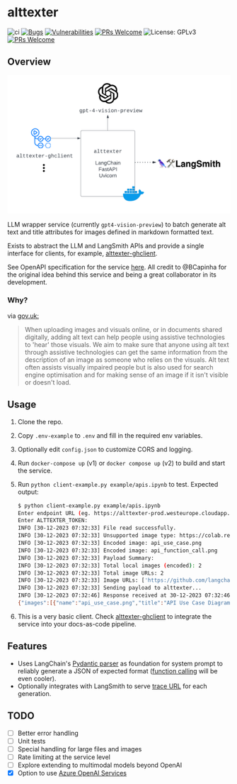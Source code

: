 # alttexter

![ci](https://github.com/jonathanalgar/alttexter/actions/workflows/build-docker.yml/badge.svg) [![Bugs](https://sonarcloud.io/api/project_badges/measure?project=jonathanalgar_alttexter&metric=bugs)](https://sonarcloud.io/summary/new_code?id=jonathanalgar_alttexter) [![Vulnerabilities](https://sonarcloud.io/api/project_badges/measure?project=jonathanalgar_alttexter&metric=vulnerabilities)](https://sonarcloud.io/summary/new_code?id=jonathanalgar_alttexter) [![PRs Welcome](https://img.shields.io/badge/PRs-welcome-brightgreen.svg?style=flat-square)](https://makeapullrequest.com) ![License: GPLv3](https://img.shields.io/badge/license-GPLv3-blue) [![PRs Welcome](https://img.shields.io/badge/PRs-welcome-brightgreen.svg?style=flat-square)](https://makeapullrequest.com)

## Overview

[![Diagram of the system architecture of the alttexter microservice, showing its integration with GitHub client](alttexter-diag.png "Altexter Architecture Diagram")](https://jonathanalgar.github.io/slides/Using%20AI%20and%20LLMs%20in%20docs-as-code%20pipelines.pdf)

LLM wrapper service (currently `gpt4-vision-preview`) to batch generate alt text and title attributes for images defined in markdown formatted text.

Exists to abstract the LLM and LangSmith APIs and provide a single interface for clients, for example, [alttexter-ghclient](https://github.com/jonathanalgar/alttexter-ghclient).

See OpenAPI specification for the service [here](https://app.swaggerhub.com/apis/JONATHANALGARGITHUB/alttexter/0.1). All credit to @BCapinha for the original idea behind this service and being a great collaborator in its development.

### Why?

via [gov.uk:](https://design102.blog.gov.uk/2022/01/14/whats-the-alternative-how-to-write-good-alt-text/)

> When uploading images and visuals online, or in documents shared digitally, adding alt text can help people using assistive technologies to 'hear' those visuals. We aim to make sure that anyone using alt text through assistive technologies can get the same information from the description of an image as someone who relies on the visuals. Alt text often assists visually impaired people but is also used for search engine optimisation and for making sense of an image if it isn't visible or doesn't load. 

## Usage

1. Clone the repo.
1. Copy `.env-example` to `.env` and fill in the required env variables.
1. Optionally edit `config.json` to customize CORS and logging.
1. Run `docker-compose up` (v1) or `docker compose up` (v2) to build and start the service.
1. Run `python client-example.py example/apis.ipynb` to test. Expected output:

    ```bash
    $ python client-example.py example/apis.ipynb
    Enter endpoint URL (eg. https://alttexter-prod.westeurope.cloudapp.azure.com:9100/alttexter):
    Enter ALTTEXTER_TOKEN:
    INFO [30-12-2023 07:32:33] File read successfully.
    INFO [30-12-2023 07:32:33] Unsupported image type: https://colab.research.google.com/assets/colab-badge.svg
    INFO [30-12-2023 07:32:33] Encoded image: api_use_case.png
    INFO [30-12-2023 07:32:33] Encoded image: api_function_call.png
    INFO [30-12-2023 07:32:33] Payload Summary:
    INFO [30-12-2023 07:32:33] Total local images (encoded): 2
    INFO [30-12-2023 07:32:33] Total image URLs: 2
    INFO [30-12-2023 07:32:33] Image URLs: ['https://github.com/langchain-ai/langchain/blob/b9636e5c987e1217afcdf83e9c311568ad50c304/docs/static/img/api_chain.png?raw=true', 'https://github.com/langchain-ai/langchain/blob/b9636e5c987e1217afcdf83e9c311568ad50c304/docs/static/img/api_chain_response.png?raw=true']
    INFO [30-12-2023 07:32:33] Sending payload to alttexter...
    INFO [30-12-2023 07:32:46] Response received at 30-12-2023 07:32:46
    {"images":[{"name":"api_use_case.png","title":"API Use Case Diagram","alt_text":"Diagram illustrating the use case of an LLM interacting with an external API."},{"name":"api_function_call.png","title":"API Function Call Process","alt_text":"Flowchart showing the process of an LLM formulating an API call based on a user query."},{"name":"https://github.com/langchain-ai/langchain/blob/b9636e5c987e1217afcdf83e9c311568ad50c304/docs/static/img/api_chain.png?raw=true","title":"API Request Chain Trace","alt_text":"Screenshot of a LangSmith trace showing the API request chain for generating an API URL."},{"name":"https://github.com/langchain-ai/langchain/blob/b9636e5c987e1217afcdf83e9c311568ad50c304/docs/static/img/api_chain_response.png?raw=true","title":"API Response Chain Trace","alt_text":"Screenshot of a LangSmith trace showing the API response chain for providing a natural language answer."}],"run_url":"https://smith.langchain.com/public/7596e591-559d-4ba4-b35e-58f93db6d25d/r"}
    ```

1. This is a very basic client. Check [alttexter-ghclient](https://github.com/jonathanalgar/alttexter-ghclient) to integrate the service into your docs-as-code pipeline.

## Features

* Uses LangChain's [Pydantic parser](https://python.langchain.com/docs/modules/model_io/output_parsers/types/pydantic) as foundation for system prompt to reliably generate a JSON of expected format ([function calling](https://community.openai.com/t/does-the-model-gpt-4-vision-preview-have-function-calling/490197/2) will be even cooler).
* Optionally integrates with LangSmith to serve [trace URL](https://docs.smith.langchain.com/tracing/tracing-faq) for each generation.

## TODO

- [ ] Better error handling
- [ ] Unit tests
- [ ] Special handling for large files and images
- [ ] Rate limiting at the service level
- [ ] Explore extending to multimodal models beyond OpenAI
- [X] Option to use [Azure OpenAI Services](https://techcommunity.microsoft.com/t5/ai-azure-ai-services-blog/gpt-4-turbo-with-vision-is-now-available-on-azure-openai-service/ba-p/4008456)
